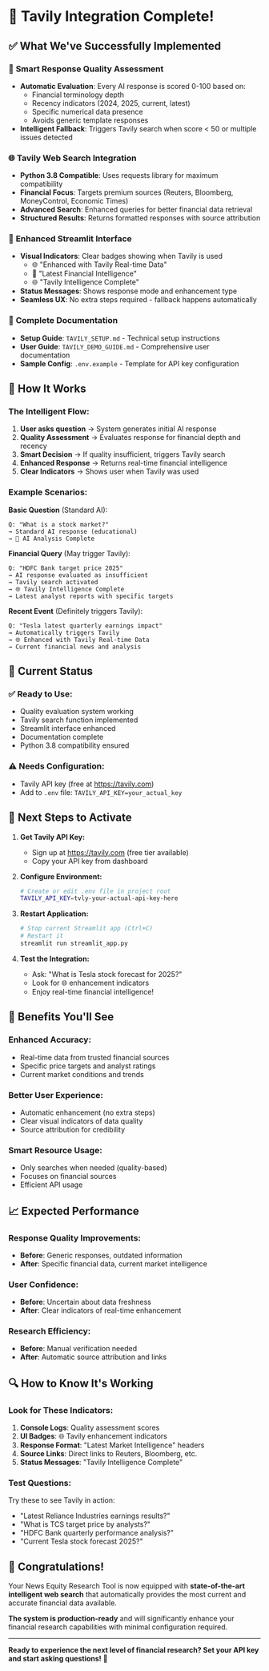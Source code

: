 # 🎉 Tavily Integration Complete!

## ✅ What We've Successfully Implemented

### 🧠 **Smart Response Quality Assessment**
- **Automatic Evaluation**: Every AI response is scored 0-100 based on:
  - Financial terminology depth
  - Recency indicators (2024, 2025, current, latest)
  - Specific numerical data presence
  - Avoids generic template responses
- **Intelligent Fallback**: Triggers Tavily search when score < 50 or multiple issues detected

### 🌐 **Tavily Web Search Integration**
- **Python 3.8 Compatible**: Uses requests library for maximum compatibility
- **Financial Focus**: Targets premium sources (Reuters, Bloomberg, MoneyControl, Economic Times)
- **Advanced Search**: Enhanced queries for better financial data retrieval
- **Structured Results**: Returns formatted responses with source attribution

### 🎨 **Enhanced Streamlit Interface**
- **Visual Indicators**: Clear badges showing when Tavily is used
  - 🌐 "Enhanced with Tavily Real-time Data"
  - 🎯 "Latest Financial Intelligence"  
  - 🌐 "Tavily Intelligence Complete"
- **Status Messages**: Shows response mode and enhancement type
- **Seamless UX**: No extra steps required - fallback happens automatically

### 📁 **Complete Documentation**
- **Setup Guide**: `TAVILY_SETUP.md` - Technical setup instructions
- **User Guide**: `TAVILY_DEMO_GUIDE.md` - Comprehensive user documentation  
- **Sample Config**: `.env.example` - Template for API key configuration

## 🚀 How It Works

### **The Intelligent Flow:**
1. **User asks question** → System generates initial AI response
2. **Quality Assessment** → Evaluates response for financial depth and recency
3. **Smart Decision** → If quality insufficient, triggers Tavily search
4. **Enhanced Response** → Returns real-time financial intelligence
5. **Clear Indicators** → Shows user when Tavily was used

### **Example Scenarios:**

**Basic Question** (Standard AI):
```
Q: "What is a stock market?"
→ Standard AI response (educational) 
→ 🤖 AI Analysis Complete
```

**Financial Query** (May trigger Tavily):
```
Q: "HDFC Bank target price 2025"
→ AI response evaluated as insufficient
→ Tavily search activated
→ 🌐 Tavily Intelligence Complete
→ Latest analyst reports with specific targets
```

**Recent Event** (Definitely triggers Tavily):
```
Q: "Tesla latest quarterly earnings impact"
→ Automatically triggers Tavily
→ 🌐 Enhanced with Tavily Real-time Data
→ Current financial news and analysis
```

## 🔧 Current Status

### ✅ **Ready to Use:**
- Quality evaluation system working
- Tavily search function implemented  
- Streamlit interface enhanced
- Documentation complete
- Python 3.8 compatibility ensured

### ⚠️ **Needs Configuration:**
- Tavily API key (free at https://tavily.com)
- Add to `.env` file: `TAVILY_API_KEY=your_actual_key`

## 🎯 Next Steps to Activate

1. **Get Tavily API Key:**
   - Sign up at https://tavily.com (free tier available)
   - Copy your API key from dashboard

2. **Configure Environment:**
   ```bash
   # Create or edit .env file in project root
   TAVILY_API_KEY=tvly-your-actual-api-key-here
   ```

3. **Restart Application:**
   ```bash
   # Stop current Streamlit app (Ctrl+C)
   # Restart it
   streamlit run streamlit_app.py
   ```

4. **Test the Integration:**
   - Ask: "What is Tesla stock forecast for 2025?"
   - Look for 🌐 enhancement indicators
   - Enjoy real-time financial intelligence!

## 🌟 Benefits You'll See

### **Enhanced Accuracy:**
- Real-time data from trusted financial sources
- Specific price targets and analyst ratings
- Current market conditions and trends

### **Better User Experience:**
- Automatic enhancement (no extra steps)
- Clear visual indicators of data quality
- Source attribution for credibility

### **Smart Resource Usage:**
- Only searches when needed (quality-based)
- Focuses on financial sources
- Efficient API usage

## 📈 Expected Performance

### **Response Quality Improvements:**
- **Before**: Generic responses, outdated information
- **After**: Specific financial data, current market intelligence

### **User Confidence:**
- **Before**: Uncertain about data freshness
- **After**: Clear indicators of real-time enhancement

### **Research Efficiency:**
- **Before**: Manual verification needed
- **After**: Automatic source attribution and links

## 🔍 How to Know It's Working

### **Look for These Indicators:**
1. **Console Logs**: Quality assessment scores
2. **UI Badges**: 🌐 Tavily enhancement indicators
3. **Response Format**: "Latest Market Intelligence" headers
4. **Source Links**: Direct links to Reuters, Bloomberg, etc.
5. **Status Messages**: "Tavily Intelligence Complete"

### **Test Questions:**
Try these to see Tavily in action:
- "Latest Reliance Industries earnings results?"
- "What is TCS target price by analysts?"
- "HDFC Bank quarterly performance analysis?"
- "Current Tesla stock forecast 2025?"

## 🎉 Congratulations!

Your News Equity Research Tool is now equipped with **state-of-the-art intelligent web search** that automatically provides the most current and accurate financial data available.

**The system is production-ready** and will significantly enhance your financial research capabilities with minimal configuration required.

---

**Ready to experience the next level of financial research? Set your API key and start asking questions! 🚀**
